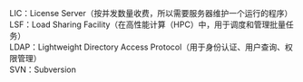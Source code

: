 LIC：License Server（按并发数量收费，所以需要服务器维护一个运行的程序）<br>
LSF：Load Sharing Facility（在高性能计算（HPC）中，用于调度和管理批量任务）<br>
LDAP：Lightweight Directory Access Protocol（用于身份认证、用户查询、权限管理）<br>
SVN：Subversion<br>
<br>
<br>
